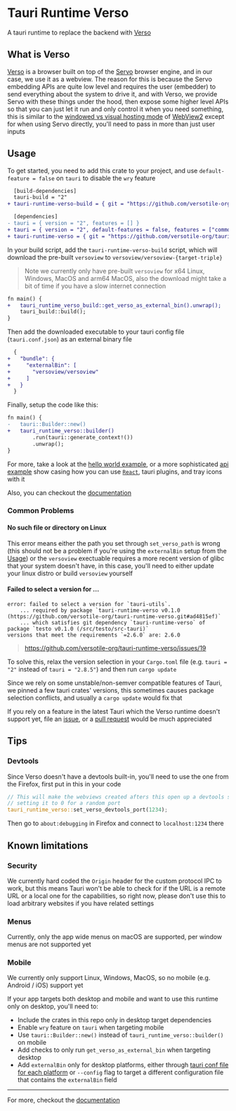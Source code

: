 # Tauri Runtime Verso

A tauri runtime to replace the backend with [Verso](https://github.com/tauri-apps/verso)

## What is Verso

[Verso](https://github.com/tauri-apps/verso) is a browser built on top of the [Servo](https://servo.org/) browser engine, and in our case, we use it as a webview. The reason for this is because the Servo embedding APIs are quite low level and requires the user (embedder) to send everything about the system to drive it, and with Verso, we provide Servo with these things under the hood, then expose some higher level APIs so that you can just let it run and only control it when you need something, this is similar to the [windowed vs visual hosting mode](https://learn.microsoft.com/en-us/microsoft-edge/webview2/concepts/windowed-vs-visual-hosting) of [WebView2](https://developer.microsoft.com/en-us/microsoft-edge/webview2) except for when using Servo directly, you'll need to pass in more than just user inputs

## Usage

To get started, you need to add this crate to your project, and use `default-feature = false` on `tauri` to disable the `wry` feature

```diff
  [build-dependencies]
  tauri-build = "2"
+ tauri-runtime-verso-build = { git = "https://github.com/versotile-org/tauri-runtime-verso.git" }

  [dependencies]
- tauri = { version = "2", features = [] }
+ tauri = { version = "2", default-features = false, features = ["common-controls-v6"] }
+ tauri-runtime-verso = { git = "https://github.com/versotile-org/tauri-runtime-verso.git" }
```

In your build script, add the `tauri-runtime-verso-build` script, which will download the pre-built `versoview` to `versoview/versoview-{target-triple}`

> Note we currently only have pre-built `versoview` for x64 Linux, Windows, MacOS and arm64 MacOS, also the download might take a bit of time if you have a slow internet connection

```diff
fn main() {
+   tauri_runtime_verso_build::get_verso_as_external_bin().unwrap();
    tauri_build::build();
}
```

Then add the downloaded executable to your tauri config file (`tauri.conf.json`) as an external binary file

```diff
  {
+   "bundle": {
+     "externalBin": [
+       "versoview/versoview"
+     ]
+   }
  }
```

Finally, setup the code like this:

```diff
fn main() {
-   tauri::Builder::new()
+   tauri_runtime_verso::builder()
        .run(tauri::generate_context!())
        .unwrap();
}
```

For more, take a look at the [hello world example](examples/helloworld), or a more sophisticated [api example](examples/api) show casing how you can use [`React`](https://react.dev/), tauri plugins, and tray icons with it

Also, you can checkout the [documentation](https://versotile-org.github.io/tauri-runtime-verso/tauri_runtime_verso)

### Common Problems

#### No such file or directory on Linux

This error means either the path you set through `set_verso_path` is wrong (this should not be a problem if you're using the `externalBin` setup from the [Usage](#usage)) or the `versoview` exectuable requires a more recent version of glibc that your system doesn't have, in this case, you'll need to either update your linux distro or build `versoview` yourself

#### Failed to select a version for ...

```
error: failed to select a version for `tauri-utils`.
    ... required by package `tauri-runtime-verso v0.1.0 (https://github.com/versotile-org/tauri-runtime-verso.git#ad4815ef)`
    ... which satisfies git dependency `tauri-runtime-verso` of package `testo v0.1.0 (/src/testo/src-tauri)`
versions that meet the requirements `=2.6.0` are: 2.6.0
```

> https://github.com/versotile-org/tauri-runtime-verso/issues/19

To solve this, relax the version selection in your `Cargo.toml` file (e.g. `tauri = "2"` instead of `tauri = "2.8.5"`) and then run `cargo update`

Since we rely on some unstable/non-semver compatible features of Tauri, we pinned a few tauri crates' versions, this sometimes causes package selection conflicts, and usually a `cargo update` would fix that

If you rely on a feature in the latest Tauri which the Verso runtime doesn't support yet, file an [issue](https://github.com/versotile-org/tauri-runtime-verso/issues), or a [pull request](https://github.com/versotile-org/tauri-runtime-verso/pulls) would be much appreciated

## Tips

### Devtools

Since Verso doesn't have a devtools built-in, you'll need to use the one from the Firefox, first put in this in your code

```rust
// This will make the webviews created afters this open up a devtools server on this port,
// setting it to 0 for a random port
tauri_runtime_verso::set_verso_devtools_port(1234);
```

Then go to `about:debugging` in Firefox and connect to `localhost:1234` there

## Known limitations

### Security

We currently hard coded the `Origin` header for the custom protocol IPC to work, but this means Tauri won't be able to check for if the URL is a remote URL or a local one for the capabilities, so right now, please don't use this to load arbitrary websites if you have related settings

### Menus

Currently, only the app wide menus on macOS are supported, per window menus are not supported yet

### Mobile

We currently only support Linux, Windows, MacOS, so no mobile (e.g. Android / iOS) support yet

If your app targets both desktop and mobile and want to use this runtime only on desktop, you'll need to:

- Include the crates in this repo only in desktop target dependencies
- Enable `wry` feature on `tauri` when targeting mobile
- Use `tauri::Builder::new()` instead of `tauri_runtime_verso::builder()` on mobile
- Add checks to only run `get_verso_as_external_bin` when targeting desktop
- Add `externalBin` only for desktop platforms, either through [tauri conf file for each platform](https://tauri.app/reference/config/#platform-specific-configuration) or `--config` flag to target a different configuration file that contains the `externalBin` field

---

For more, checkout the [documentation](https://versotile-org.github.io/tauri-runtime-verso/tauri_runtime_verso)
